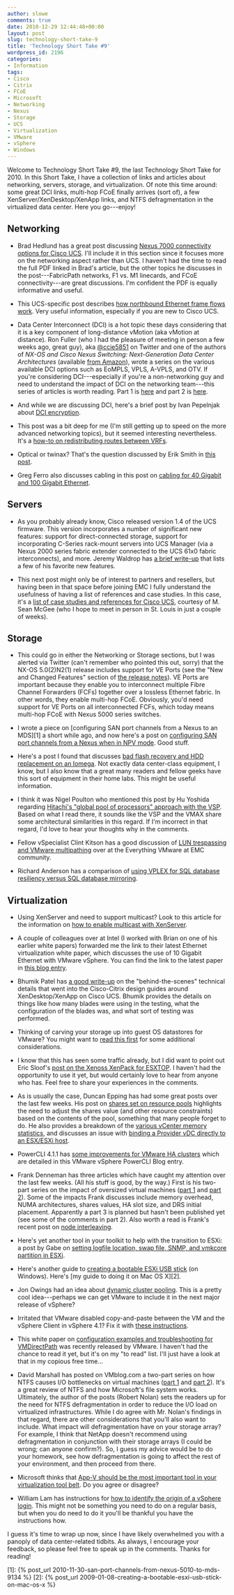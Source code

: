 ```yaml
---
author: slowe
comments: true
date: 2010-12-29 12:44:48+00:00
layout: post
slug: technology-short-take-9
title: 'Technology Short Take #9'
wordpress_id: 2196
categories:
- Information
tags:
- Cisco
- Citrix
- FCoE
- Microsoft
- Networking
- Nexus
- Storage
- UCS
- Virtualization
- VMware
- vSphere
- Windows
---
```


Welcome to Technology Short Take #9, the last Technology Short Take for 2010. In this Short Take, I have a collection of links and articles about networking, servers, storage, and virtualization. Of note this time around: some great DCI links, multi-hop FCoE finally arrives (sort of), a few XenServer/XenDesktop/XenApp links, and NTFS defragmentation in the virtualized data center. Here you go---enjoy!

## Networking

* Brad Hedlund has a great post discussing [Nexus 7000 connectivity options for Cisco UCS](http://bradhedlund.com/2010/12/01/cisco-nexus-7000-connectivity-solutions-for-cisco-ucs/). I'll include it in this section since it focuses more on the networking aspect rather than UCS. I haven't had the time to read the full PDF linked in Brad's article, but the other topics he discusses in the post---FabricPath networks, F1 vs. M1 linecards, and FCoE connectivity---are great discussions. I'm confident the PDF is equally informative and useful.

* This UCS-specific post describes [how northbound Ethernet frame flows work](http://jeremywaldrop.wordpress.com/2010/06/30/cisco-ucs-ethernet-frame-flows/). Very useful information, especially if you are new to Cisco UCS.

* Data Center Interconnect (DCI) is a hot topic these days considering that it is a key component of long-distance vMotion (aka vMotion at distance). Ron Fuller (who I had the pleasure of meeting in person a few weeks ago, great guy), aka [@ccie5851](http://twitter.com/ccie5851) on Twitter and one of the authors of _NX-OS and Cisco Nexus Switching: Next-Generation Data Center Architectures_ (available [from Amazon](http://www.amazon.com/NX-OS-Cisco-Nexus-Switching-Next-Generation/dp/1587058928/ref=pd_sim_b_2)), wrote a series on the various available DCI options such as EoMPLS, VPLS, A-VPLS, and OTV. If you're considering DCI---especially if you're a non-networking guy and need to understand the impact of DCI on the networking team---this series of articles is worth reading. Part 1 is [here](http://www.networkworld.com/community/blog/how-stretch-vlans-between-multiple-physical-d) and part 2 is [here](http://www.networkworld.com/community/blog/how-stretch-vlans-between-multiple-physical--0).

* And while we are discussing DCI, here's a brief post by Ivan Pepelnjak about [DCI encryption](http://blog.ioshints.info/2010/10/data-center-interconnect-dci-encryption.html).

* This post was a bit deep for me (I'm still getting up to speed on the more advanced networking topics), but it seemed interesting nevertheless. It's a [how-to on redistributing routes between VRFs](http://fryguypa.wordpress.com/2010/10/28/multi-vrf-redistribution-a-k-a-route-leaking-between-vrfs/).

* Optical or twinax? That's the question discussed by Erik Smith in [this post](http://brasstacksblog.typepad.com/brass-tacks/2010/12/should-i-use-optical-fiber-or-twinax-cable.html).

* Greg Ferro also discusses cabling in this post on [cabling for 40 Gigabit and 100 Gigabit Ethernet](http://etherealmind.com/notes-physical-connectors-40-100-gigabit-ethernet/).

## Servers

* As you probably already know, Cisco released version 1.4 of the UCS firmware. This version incorporates a number of significant new features: support for direct-connected storage, support for incorporating C-Series rack-mount servers into UCS Manager (via a Nexus 2000 series fabric extender connected to the UCS 61x0 fabric interconnects), and more. Jeremy Waldrop has [a brief write-up](http://jeremywaldrop.wordpress.com/2010/12/29/cisco-ucs-firmware-1-4/) that lists a few of his favorite new features.

* This next post might only be of interest to partners and resellers, but having been in that space before joining EMC I fully understand the usefulness of having a list of references and case studies. In this case, it's a [list of case studies and references for Cisco UCS](http://www.mseanmcgee.com/2010/10/cisco-ucs-references/), courtesy of M. Sean McGee (who I hope to meet in person in St. Louis in just a couple of weeks).

## Storage

* This could go in either the Networking or Storage sections, but I was alerted via Twitter (can't remember who pointed this out, sorry) that the NX-OS 5.0(2)N2(1) release includes support for VE Ports (see the "New and Changed Features" section of [the release notes](http://www.cisco.com/en/US/docs/switches/datacenter/nexus5000/sw/release/notes/Rel_5_0_2_N1_1/Nexus5000_Release_Notes_5_0_2_N1_1.html#wp162065)). VE Ports are important because they enable you to interconnect multiple Fibre Channel Forwarders (FCFs) together over a lossless Ethernet fabric. In other words, they enable multi-hop FCoE. Obviously, you'd need support for VE Ports on all interconnected FCFs, which today means multi-hop FCoE with Nexus 5000 series switches.

* I wrote a piece on [configuring SAN port channels from a Nexus to an MDS][1] a short while ago, and now here's a post on [configuring SAN port channels from a Nexus when in NPV mode](http://brasstacksblog.typepad.com/brass-tacks/2010/12/creating-san-port-channels-when-using-npv-mode-on-nexus-5k.html). Good stuff.

* Here's a post I found that discusses [bad flash recovery and HDD replacement on an Iomega](http://zepman.tweakblogs.net/blog/3552/iomega-ix2-200-bad-flash-recovery-and-hdd-replacement.html). Not exactly data center-class equipment, I know, but I also know that a great many readers and fellow geeks have this sort of equipment in their home labs. This might be useful information.

* I think it was Nigel Poulton who mentioned this post by Hu Yoshida regarding [Hitachi's "global pool of processors" approach with the VSP](http://blogs.hds.com/hu/2010/12/a-global-pool-of-processors-a-second-look.html). Based on what I read there, it sounds like the VSP and the VMAX share some architectural similarities in this regard. If I'm incorrect in that regard, I'd love to hear your thoughts why in the comments.

* Fellow vSpecialist Clint Kitson has a good discussion of [LUN trespassing and VMware multipathing](https://community.emc.com/thread/114381?tstart=0) over at the Everything VMware at EMC community.

* Richard Anderson has a comparison of [using VPLEX for SQL database resiliency versus SQL database mirroring](http://storagesavvy.com/2010/06/25/resiliency-vs-redundancy-using-vplex-for-sql-ha/).

## Virtualization

* Using XenServer and need to support multicast? Look to this article for the information on [how to enable multicast with XenServer](http://www.booches.nl/2010/12/20/xenserver-and-multicast-with-igmp-support/).

* A couple of colleagues over at Intel (I worked with Brian on one of his earlier white papers) forwarded me the link to their latest Ethernet virtualization white paper, which discusses the use of 10 Gigabit Ethernet with VMware vSphere. You can find the link to the latest paper in [this blog entry](http://communities.intel.com/community/wired/blog/2010/12/08/latest-intel-ethernet-virtualization-paper-for-your-reading-pleasure).

* Bhumik Patel has [a good write-up](http://community.citrix.com/display/ocb/2010/10/23/Technical+Insight+in+to+the+Citrix-Cisco+Validated+Design+Guides) on the "behind-the-scenes" technical details that went into the Cisco-Citrix design guides around XenDesktop/XenApp on Cisco UCS. Bhumik provides the details on things like how many blades were using in the testing, what the configuration of the blades was, and what sort of testing was performed.

* Thinking of carving your storage up into guest OS datastores for VMware? You might want to [read this first](http://blogs.vmware.com/kb/2010/12/purpose-built-guest-os-datastores-dont-do-it.html) for some additional considerations.

* I know that this has seen some traffic already, but I did want to point out Eric Sloof's [post on the Xenoss XenPack for ESXTOP](http://www.ntpro.nl/blog/archives/1627-Zenoss-Announces-Free-Tool-for-VMware-Power-Users-with-Esxtop.html). I haven't had the opportunity to use it yet, but would certainly love to hear from anyone who has. Feel free to share your experiences in the comments.

* As is usually the case, Duncan Epping has had some great posts over the last few weeks. His post on [shares set on resource pools](http://www.yellow-bricks.com/2010/12/14/shares-set-on-resource-pools/) highlights the need to adjust the shares value (and other resource constraints) based on the contents of the pool, something that many people forget to do. He also provides a breakdown of the [various vCenter memory statistics](http://www.yellow-bricks.com/2010/12/20/vcenter-and-memory-metrics/), and discusses an issue with [binding a Provider vDC directly to an ESX/ESXi host](http://www.yellow-bricks.com/2010/12/27/binding-a-vcloud-director-provider-vdc-to-an-esx-host/).

* PowerCLI 4.1.1 has [some improvements for VMware HA clusters](http://blogs.vmware.com/vipowershell/2010/12/ha-cluster-improvements.html) which are detailed in this VMware vSphere PowerCLI Blog entry.

* Frank Denneman has three articles which have caught my attention over the last few weeks. (All his stuff is good, by the way.) First is his two-part series on the impact of oversized virtual machines ([part 1](http://frankdenneman.nl/2010/12/impact-of-oversized-virtual-machines-part-1/) and [part 2](http://frankdenneman.nl/2010/12/impact-of-oversized-virtual-machines-part-2/)). Some of the impacts Frank discusses include memory overhead, NUMA architectures, shares values, HA slot size, and DRS initial placement. Apparently a part 3 is planned but hasn't been published yet (see some of the comments in part 2). Also worth a read is Frank's recent post on [node interleaving](http://frankdenneman.nl/2010/12/node-interleaving-enable-or-disable/).

* Here's yet another tool in your toolkit to help with the transition to ESXi: a post by Gabe on [setting logfile location, swap file, SNMP, and vmkcore partition in ESXi](http://www.gabesvirtualworld.com/setting-logfile-location-swap-file-snmp-and-vmkcore-partition-in-esxi/).

* Here's another guide to [creating a bootable ESXi USB stick](http://www.jadota.com/2009/05/how-to-create-your-own-bootable-esxi-4-usb-stick/) (on Windows). Here's [my guide to doing it on Mac OS X][2].

* Jon Owings had an idea about [dynamic cluster pooling](http://www.2vcps.com/2010/12/20/dynamic-cluster-pooling/). This is a pretty cool idea---perhaps we can get VMware to include it in the next major release of vSphere?

* Irritated that VMware disabled copy-and-paste between the VM and the vSphere Client in vSphere 4.1? Fix it with [these instructions](http://www.vladan.fr/how-to-re-enable-the-copy-paste-between-vi-client-and-vm-in-vsphere-4-1/).

* This white paper on [configuration examples and troubleshooting for VMDirectPath](http://www.vmware.com/resources/techresources/10170) was recently released by VMware. I haven't had the chance to read it yet, but it's on my "to read" list. I'll just have a look at that in my copious free time...

* David Marshall has posted on VMblog.com a two-part series on how NTFS causes I/O bottlenecks on virtual machines ([part 1](http://vmblog.com/archive/2010/12/16/how-ntfs-causes-io-bottlenecks-on-virtual-machines.aspx) and [part 2](http://vmblog.com/archive/2010/12/22/how-ntfs-causes-io-bottlenecks-on-virtual-machines-part-2.aspx)). It's a great review of NTFS and how Microsoft's file system works. Ultimately, the author of the posts (Robert Nolan) sets the readers up for the need for NTFS defragmentation in order to reduce the I/O load on virtualized infrastructures. While I do agree with Mr. Nolan's findings in that regard, there are other considerations that you'll also want to include. What impact will defragmentation have on your storage array? For example, I think that NetApp doesn't recommend using defragmentation in conjunction with their storage arrays (I could be wrong; can anyone confirm?). So, I guess my advice would be to do your homework, see how defragmentation is going to affect the rest of your environment, and then proceed from there.

* Microsoft thinks that [App-V should be the most important tool in your virtualization tool belt](http://windowsteamblog.com/windows/b/business/archive/2010/12/16/app-v-why-it-should-be-the-most-important-tool-in-your-virtualization-tool-belt.aspx). Do you agree or disagree?

* William Lam has instructions for [how to identify the origin of a vSphere login](http://www.virtuallyghetto.com/2010/12/how-to-identify-origin-of-vsphere-login.html). This might not be something you need to do on a regular basis, but when you do need to do it you'll be thankful you have the instructions how.

I guess it's time to wrap up now, since I have likely overwhelmed you with a panoply of data center-related tidbits. As always, I encourage your feedback, so please feel free to speak up in the comments. Thanks for reading!

[1]: {% post_url 2010-11-30-san-port-channels-from-nexus-5010-to-mds-9134 %}
[2]: {% post_url 2009-01-08-creating-a-bootable-esxi-usb-stick-on-mac-os-x %}
